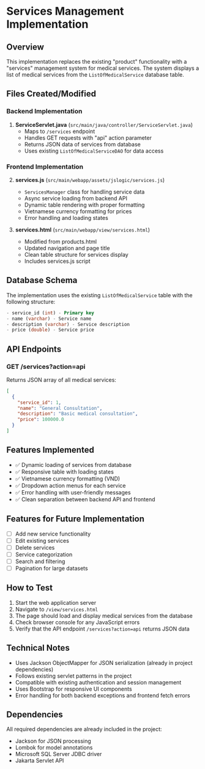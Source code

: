 # Services Management Implementation

## Overview
This implementation replaces the existing "product" functionality with a "services" management system for medical services. The system displays a list of medical services from the `ListOfMedicalService` database table.

## Files Created/Modified

### Backend Implementation
1. **ServiceServlet.java** (`src/main/java/controller/ServiceServlet.java`)
   - Maps to `/services` endpoint
   - Handles GET requests with "api" action parameter
   - Returns JSON data of services from database
   - Uses existing `ListOfMedicalServiceDAO` for data access

### Frontend Implementation
2. **services.js** (`src/main/webapp/assets/jslogic/services.js`)
   - `ServicesManager` class for handling service data
   - Async service loading from backend API
   - Dynamic table rendering with proper formatting
   - Vietnamese currency formatting for prices
   - Error handling and loading states

3. **services.html** (`src/main/webapp/view/services.html`)
   - Modified from products.html
   - Updated navigation and page title
   - Clean table structure for services display
   - Includes services.js script

## Database Schema
The implementation uses the existing `ListOfMedicalService` table with the following structure:
```sql
- service_id (int) - Primary key
- name (varchar) - Service name
- description (varchar) - Service description  
- price (double) - Service price
```

## API Endpoints

### GET /services?action=api
Returns JSON array of all medical services:
```json
[
  {
    "service_id": 1,
    "name": "General Consultation",
    "description": "Basic medical consultation",
    "price": 100000.0
  }
]
```

## Features Implemented
- ✅ Dynamic loading of services from database
- ✅ Responsive table with loading states
- ✅ Vietnamese currency formatting (VND)
- ✅ Dropdown action menus for each service
- ✅ Error handling with user-friendly messages
- ✅ Clean separation between backend API and frontend

## Features for Future Implementation
- [ ] Add new service functionality
- [ ] Edit existing services
- [ ] Delete services
- [ ] Service categorization
- [ ] Search and filtering
- [ ] Pagination for large datasets

## How to Test
1. Start the web application server
2. Navigate to `/view/services.html`
3. The page should load and display medical services from the database
4. Check browser console for any JavaScript errors
5. Verify that the API endpoint `/services?action=api` returns JSON data

## Technical Notes
- Uses Jackson ObjectMapper for JSON serialization (already in project dependencies)
- Follows existing servlet patterns in the project
- Compatible with existing authentication and session management
- Uses Bootstrap for responsive UI components
- Error handling for both backend exceptions and frontend fetch errors

## Dependencies
All required dependencies are already included in the project:
- Jackson for JSON processing
- Lombok for model annotations
- Microsoft SQL Server JDBC driver
- Jakarta Servlet API 